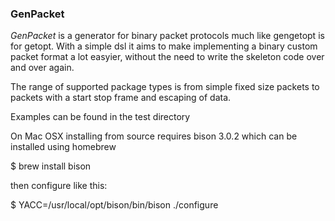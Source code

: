 ### GenPacket
*GenPacket* is a generator for binary packet protocols much like gengetopt is for getopt.
With a simple dsl it aims to make implementing a binary custom packet format a lot easyier, without the need to write the skeleton code over and over again.

The range of supported package types is from simple fixed size packets to packets with a start stop frame and escaping of data.

Examples can be found in the test directory

On Mac OSX installing from source requires bison 3.0.2 which can be installed using homebrew

$ brew install bison

then configure like this:

$ YACC=/usr/local/opt/bison/bin/bison ./configure